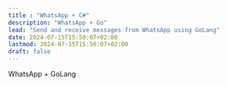 ```yaml
---
title : "WhatsApp + C#"
description: "WhatsApp + Go"
lead: "Send and receive messages from WhatsApp using GoLang"
date: 2024-07-15T15:50:07+02:00
lastmod: 2024-07-15T15:50:07+02:00
draft: false
---
```

WhatsApp + GoLang

